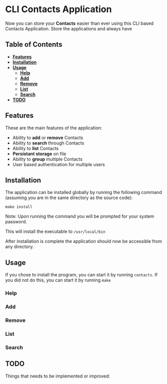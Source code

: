 # CLI Contacts Application

Now you can store your **Contacts** easier than ever using this CLI based Contacts Application. Store the applications and always have

## Table of Contents

- **[Features](#features)**
- **[Installation](#installation)**
- **[Usage](#usage)**
	- **[Help](#help)**
	- **[Add](#add)**
	- **[Remove](#remove)**
	- **[List](#list)**
	- **[Search](#search)**
- **[TODO](#todo)**

## Features

These are the main features of the application:
- Ability to **add** or **remove** Contacts
- Ability to **search** through Contacts
- Ability to **list** Contacts 
- **Persistant storage** on file
- Ability to **group** multiple Contacts
- User based authentication for multiple users

## Installation

The application can be installed globally by running the following command (assuming you are in the same directory as the source code):

```
make install
```

Note: Upon running the command you will be prompted for your system password.


This will install the executable to `/usr/local/bin`

After installation is complete the application should now be accessible from any directory.


## Usage

If you chose to install the program, you can start it by running `contacts`. If you did not do this, you can start it by running `make`

### Help


### Add


### Remove


### List


### Search


## TODO

Things that needs to be implemented or improved:
